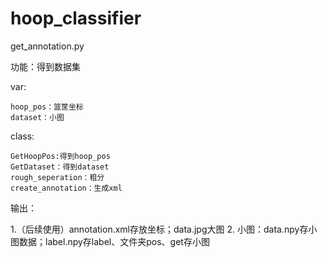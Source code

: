# hoop_classifier

get_annotation.py
   
  功能：得到数据集
  
  var:
  
    hoop_pos：篮筐坐标
    dataset：小图
  
  
  class:
  
    GetHoopPos:得到hoop_pos
    GetDataset：得到dataset
    rough_seperation：粗分
    create_annotation：生成xml
  
  输出：
   
   1.（后续使用）annotation.xml存放坐标；data.jpg大图
   2. 小图：data.npy存小图数据；label.npy存label、文件夹pos、get存小图
